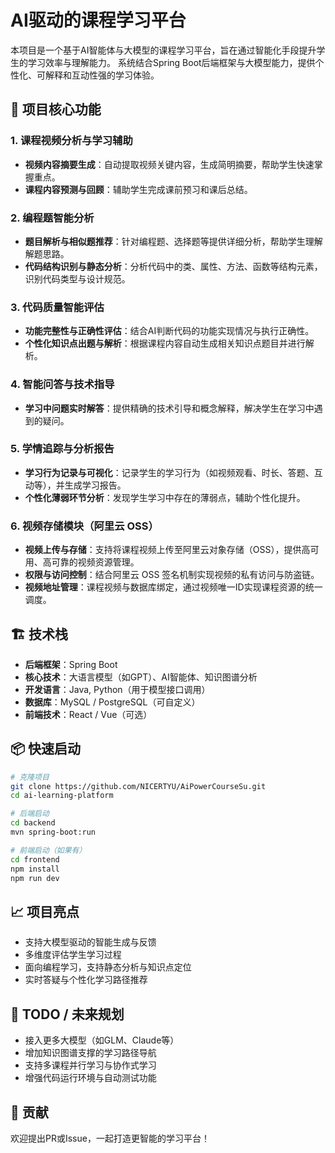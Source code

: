 
# AI驱动的课程学习平台

本项目是一个基于AI智能体与大模型的课程学习平台，旨在通过智能化手段提升学生的学习效率与理解能力。
系统结合Spring Boot后端框架与大模型能力，提供个性化、可解释和互动性强的学习体验。

## 🧠 项目核心功能

### 1. 课程视频分析与学习辅助
- **视频内容摘要生成**：自动提取视频关键内容，生成简明摘要，帮助学生快速掌握重点。
- **课程内容预测与回顾**：辅助学生完成课前预习和课后总结。

### 2. 编程题智能分析
- **题目解析与相似题推荐**：针对编程题、选择题等提供详细分析，帮助学生理解解题思路。
- **代码结构识别与静态分析**：分析代码中的类、属性、方法、函数等结构元素，识别代码类型与设计规范。

### 3. 代码质量智能评估
- **功能完整性与正确性评估**：结合AI判断代码的功能实现情况与执行正确性。
- **个性化知识点出题与解析**：根据课程内容自动生成相关知识点题目并进行解析。

### 4. 智能问答与技术指导
- **学习中问题实时解答**：提供精确的技术引导和概念解释，解决学生在学习中遇到的疑问。

### 5. 学情追踪与分析报告
- **学习行为记录与可视化**：记录学生的学习行为（如视频观看、时长、答题、互动等），并生成学习报告。
- **个性化薄弱环节分析**：发现学生学习中存在的薄弱点，辅助个性化提升。

### 6. 视频存储模块（阿里云 OSS）
- **视频上传与存储**：支持将课程视频上传至阿里云对象存储（OSS），提供高可用、高可靠的视频资源管理。
- **权限与访问控制**：结合阿里云 OSS 签名机制实现视频的私有访问与防盗链。
- **视频地址管理**：课程视频与数据库绑定，通过视频唯一ID实现课程资源的统一调度。

## 🏗️ 技术栈

- **后端框架**：Spring Boot
- **核心技术**：大语言模型（如GPT）、AI智能体、知识图谱分析
- **开发语言**：Java, Python（用于模型接口调用）
- **数据库**：MySQL / PostgreSQL（可自定义）
- **前端技术**：React / Vue（可选）

## 📦 快速启动

```bash
# 克隆项目
git clone https://github.com/NICERTYU/AiPowerCourseSu.git
cd ai-learning-platform

# 后端启动
cd backend
mvn spring-boot:run

# 前端启动（如果有）
cd frontend
npm install
npm run dev
```

## 📈 项目亮点

- 支持大模型驱动的智能生成与反馈
- 多维度评估学生学习过程
- 面向编程学习，支持静态分析与知识点定位
- 实时答疑与个性化学习路径推荐

## 🧪 TODO / 未来规划

- 接入更多大模型（如GLM、Claude等）
- 增加知识图谱支撑的学习路径导航
- 支持多课程并行学习与协作式学习
- 增强代码运行环境与自动测试功能

## 🤝 贡献

欢迎提出PR或Issue，一起打造更智能的学习平台！
